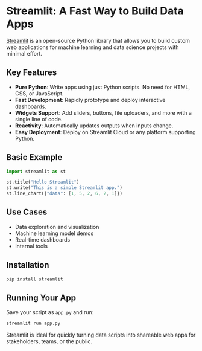 # Streamlit: A Fast Way to Build Data Apps

[Streamlit](https://streamlit.io) is an open-source Python library that allows you to build custom web applications for machine learning and data science projects with minimal effort.

## Key Features
- **Pure Python**: Write apps using just Python scripts. No need for HTML, CSS, or JavaScript.
- **Fast Development**: Rapidly prototype and deploy interactive dashboards.
- **Widgets Support**: Add sliders, buttons, file uploaders, and more with a single line of code.
- **Reactivity**: Automatically updates outputs when inputs change.
- **Easy Deployment**: Deploy on Streamlit Cloud or any platform supporting Python.

## Basic Example
```python
import streamlit as st

st.title("Hello Streamlit")
st.write("This is a simple Streamlit app.")
st.line_chart({"data": [1, 5, 2, 6, 2, 1]})
```

## Use Cases
- Data exploration and visualization
- Machine learning model demos
- Real-time dashboards
- Internal tools

## Installation
```bash
pip install streamlit
```

## Running Your App
Save your script as `app.py` and run:
```bash
streamlit run app.py
```

Streamlit is ideal for quickly turning data scripts into shareable web apps for stakeholders, teams, or the public.
